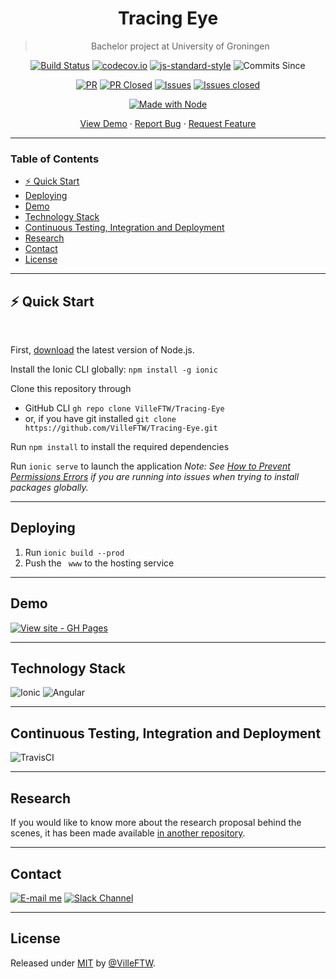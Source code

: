 <div align="center">

# Tracing Eye <br>

> Bachelor project at University of Groningen
  
[![Build Status](https://app.travis-ci.com/VilleFTW/tracing-eye.svg?token=HmAKdxYwy5bzcgZz7Jov&branch=master)](https://app.travis-ci.com/VilleFTW/tracing-eye)
[![codecov.io](https://codecov.io/github/VilleFTW/tracing-eye/coverage.svg?branch=master)](https://codecov.io/github/VilleFTW/tracing-eye?branch=master)
[![js-standard-style](https://img.shields.io/badge/code%20style-standard-brightgreen.svg)](http://standardjs.com/)
![Commits Since](https://img.shields.io/github/commits-since/VilleFTW/tracing-eye}/v1.0.svg)

  
[![PR](https://img.shields.io/github/issues-pr/VilleFTW/tracing-eye.svg)](https://test.com)
[![PR Closed](https://img.shields.io/github/issues-pr-closed/VilleFTW/tracing-eye.svg)](https://test.com)
[![Issues](https://img.shields.io/github/issues/VilleFTW/tracing-eye.svg)](https://test.com)
[![Issues closed](https://img.shields.io/github/issues-closed/VilleFTW/tracing-eye.svg)](https://test.com)

  
[![Made with Node](https://img.shields.io/badge/dynamic/json?label=node&query=%24.engines%5B%22node%22%5D&url=https%3A%2F%2Fraw.githubusercontent.com%2FVilleFTW%2Ftracing-eye%2Fmaster%2Fpackage.json)](https://nodejs.org "Go to Node.js homepage")
    
  [View Demo](https://villeftw.github.io/Tracing-Eye/)  · [Report Bug](https://github.com/VilleFTW/Tracing-Eye/issues)  · [Request Feature](https://github.com/VilleFTW/Tracing-Eye/issues)
</div>

<hr>

### Table of Contents


  - [:zap: Quick Start](#zap-quick-start)
  - [Deploying](#deploying)
  - [Demo](#demo)
  - [Technology Stack](#technology-stack)
  - [Continuous Testing, Integration and Deployment](#continuous-testing-integration-and-deployment)
  - [Research](#research)
  - [Contact](#contact)
  - [License](#license)

<hr>


## :zap: Quick Start
<br>

First, [download](https://nodejs.org/en/download/) the latest version of Node.js.

Install the Ionic CLI globally: `npm install -g ionic`

Clone this repository through 
- GitHub CLI `gh repo clone VilleFTW/Tracing-Eye` 
- or, if you have git installed `git clone https://github.com/VilleFTW/Tracing-Eye.git`

Run `npm install` to install the required dependencies

Run `ionic serve` to launch the application 
_Note: See [How to Prevent Permissions Errors](https://github.com/ionic-team/ionic-conference-app#:~:text=Note%3A%20See%20How%20to%20Prevent%20Permissions%20Errors%20if%20you%20are%20running%20into%20issues%20when%20trying%20to%20install%20packages%20globally.) if you are running into issues when trying to install packages globally._

<hr>

## Deploying
1. Run `ionic build --prod`
2. Push the `
www` to the hosting service

<hr>

## Demo

[![View site - GH Pages](https://img.shields.io/badge/View_site-GH_Pages-2ea44f?style=for-the-badge)](https://villeftw.github.io/Tracing-Eye/)

<hr>

## Technology Stack

![Ionic](https://img.shields.io/badge/Ionic-3880FF?style=for-the-badge&logo=ionic&logoColor=white)
![Angular](https://img.shields.io/badge/Angular-DD0031?style=for-the-badge&logo=angular&logoColor=white)

<hr>

 ## Continuous Testing, Integration and Deployment 


 ![TravisCI](https://img.shields.io/badge/travis_CI-3EAAAF?style=for-the-badge&logo=travisci&logoColor=white)

<hr>

## Research
If you would like to know more about the research proposal behind the scenes, it has been made available [in another repository](https://github.com/VilleFTW/RUG-BSc-Thesis).

<hr>

## Contact
[![E-mail me](https://img.shields.io/badge/Gmail-D14836?style=for-the-badge&logo=gmail&logoColor=white)](https://mail.google.com/mail/?view=cm&fs=1&tf=1&to=s.bighiu@student.rug.nl)
[![Slack Channel](https://img.shields.io/badge/Slack-4A154B?style=for-the-badge&logo=slack&logoColor=white
)](https://join.slack.com/t/rugbscproject-oub4317/shared_invite/zt-17ug9ohdg-9fqYpnBgNeBVY8fKtZ3ZAQ)

<hr>

## License

Released under [MIT](/LICENSE) by [@VilleFTW](https://github.com/VilleFTW).
